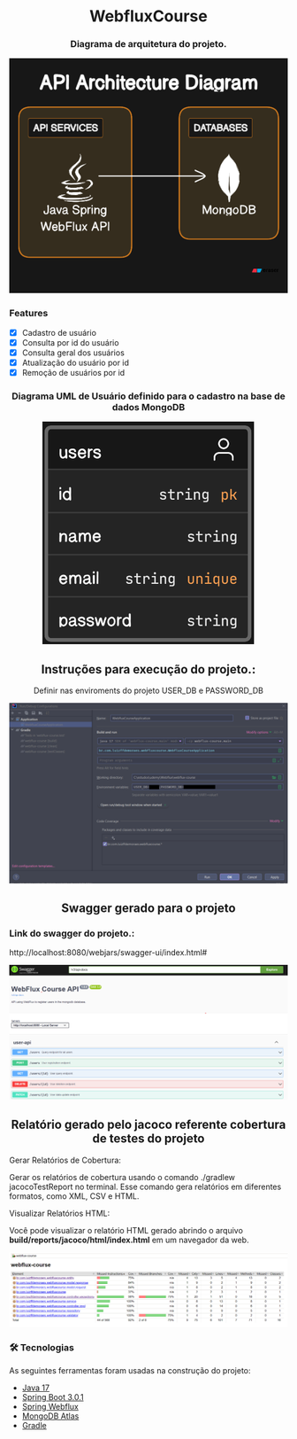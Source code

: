 <h1 align="center">
WebfluxCourse
</h1>

<h3 align="center">
Diagrama de arquitetura do projeto.
</h3>

<p align="center">
  <img alt="Diagrama de arquitetura do projeto" src="imagens/diagrama.png">
</p>

### Features

- [x] Cadastro de usuário
- [x] Consulta por id do usuário
- [x] Consulta geral dos usuários
- [x] Atualização do usuário por id
- [x] Remoção de usuários por id

<h3 align="center">
Diagrama UML de Usuário definido para o cadastro na base de dados MongoDB
</h3>

<p align="center">
  <img alt="UML de Usuário" src="imagens/users.png">
</p>

<h2 align="center">
Instruções para execução do projeto.:
</h2>

<p align="center">
  Definir nas enviroments do projeto USER_DB e PASSWORD_DB
</p>

<p align="center">
  <img alt="Environment Variables do Projeto" src="imagens/environment_variables.png">
</p>



<h2 align="center">
Swagger gerado para o projeto
</h2>

<h3>Link do swagger do projeto.:</h3>
http://localhost:8080/webjars/swagger-ui/index.html#

<p align="center">
  <img alt="Swagger do projeto" src="imagens/swagger.png">
</p>

<h2 align="center">
Relatório gerado pelo jacoco referente cobertura de testes do projeto
</h2>

<p align="left"> Gerar Relatórios de Cobertura:</p>
<p align="left"> Gerar os relatórios de cobertura usando o comando ./gradlew jacocoTestReport no terminal. Esse comando gera relatórios em diferentes formatos, como XML, CSV e HTML.</p>

<p align="left"> Visualizar Relatórios HTML:</p>
<p align="left"> Você pode visualizar o relatório HTML gerado abrindo o arquivo <b> build/reports/jacoco/html/index.html</b> em um navegador da web.</p>


<p align="center">
  <img alt="Relatório jacoco" src="imagens/relatorio_coverage_jacoco.png">
</p>

### 🛠 Tecnologias

As seguintes ferramentas foram usadas na construção do projeto:

- [Java 17](https://docs.oracle.com/en/java/javase/17/docs/api/)
- [Spring Boot 3.0.1](https://spring.io/projects/spring-boot)
- [Spring Webflux](https://docs.spring.io/spring-framework/reference/web/webflux.html)
- [MongoDB Atlas](https://www.mongodb.com/cloud/atlas/register?psafe_param=1&utm_content=rlsapostreg&utm_source=google&utm_campaign=search_gs_pl_evergreen_atlas_general_retarget-brand-postreg_gic-null_amers-all_ps-all_desktop_eng_lead&utm_term=&utm_medium=cpc_paid_search&utm_ad=&utm_ad_campaign_id=14412646452&adgroup=131761126052&cq_cmp=14412646452&gad_source=1&gclid=Cj0KCQiA4NWrBhD-ARIsAFCKwWu3ifQr5ou8c2rkEAEJWFW4BpwdeCZJTqLhFQBffMbBk_iV0hPIZNkaAj1VEALw_wcB)
- [Gradle](https://gradle.org/)
